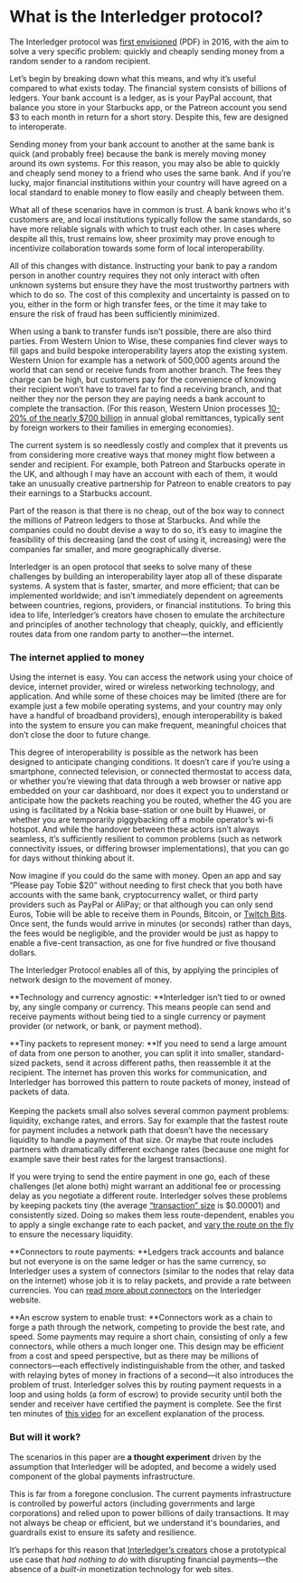 # What is the Interledger protocol?

The Interledger protocol was [first envisioned](https://interledger.org/interledger.pdf) (PDF) in 2016, with the aim to solve a very specific problem: quickly and cheaply sending money from a random sender to a random recipient. 

Let’s begin by breaking down what this means, and why it’s useful compared to what exists today. The financial system consists of billions of ledgers. Your bank account is a ledger, as is your PayPal account, that balance you store in your Starbucks app, or the Patreon account you send $3 to each month in return for a short story. Despite this, few are designed to interoperate. 

Sending money from your bank account to another at the same bank is quick (and probably free) because the bank is merely moving money around its own systems. For this reason, you may also be able to quickly and cheaply send money to a friend who uses the same bank. And if you’re lucky, major financial institutions within your country will have agreed on a local standard to enable money to flow easily and cheaply between them. 

What all of these scenarios have in common is trust. A bank knows who it's customers are, and local institutions typically follow the same standards, so have more reliable signals with which to trust each other. In cases where despite all this, trust remains low, sheer proximity may prove enough to incentivize collaboration towards some form of local interoperability. 

All of this changes with distance. Instructing your bank to pay a random person in another country requires they not only interact with often unknown systems but ensure they have the most trustworthy partners with which to do so. The cost of this complexity and uncertainty is passed on to you, either in the form or high transfer fees, or the time it may take to ensure the risk of fraud has been sufficiently minimized. 

When using a bank to transfer funds isn’t possible, there are also third parties. From Western Union to Wise, these companies find clever ways to fill gaps and build bespoke interoperability layers atop the existing system. Western Union for example has a network of 500,000 agents around the world that can send or receive funds from another branch. The fees they charge can be high, but customers pay for the convenience of knowing their recipient won’t have to travel far to find a receiving branch, and that neither they nor the person they are paying needs a bank account to complete the transaction. (For this reason, Western Union processes [10-20% of the nearly $700 billion](https://blog.mondato.com/western-union-remittances-competition/) in annual global remittances, typically sent by foreign workers to their families in emerging economies). 

The current system is so needlessly costly and complex that it prevents us from considering more creative ways that money might flow between a sender and recipient. For example, both Patreon and Starbucks operate in the UK, and although I may have an account with each of them, it would take an unusually creative partnership for Patreon to enable creators to pay their earnings to a Starbucks account. 

Part of the reason is that there is no cheap, out of the box way to connect the millions of Patreon ledgers to those at Starbucks. And while the companies could no doubt devise a way to do so, it’s easy to imagine the feasibility of this decreasing (and the cost of using it, increasing) were the companies far smaller, and more geographically diverse.

Interledger is an open protocol that seeks to solve many of these challenges by building an interoperability layer atop all of these disparate systems. A system that is faster, smarter, and more efficient; that can be implemented worldwide; and isn’t immediately dependent on agreements between countries, regions, providers, or financial institutions. To bring this idea to life, Interledger’s creators have chosen to emulate the architecture and principles of another technology that cheaply, quickly, and efficiently routes data from one random party to another—the internet. 


### The internet applied to money

Using the internet is easy. You can access the network using your choice of device, internet provider, wired or wireless networking technology, and application. And while some of these choices may be limited (there are for example just a few mobile operating systems, and your country may only have a handful of broadband providers), enough interoperability is baked into the system to ensure you can make frequent, meaningful choices that don’t close the door to future change. 

This degree of interoperability is possible as the network has been designed to anticipate changing conditions. It doesn’t care if you’re using a smartphone, connected television, or connected thermostat to access data, or whether you’re viewing that data through a web browser or native app embedded on your car dashboard, nor does it expect you to understand or anticipate how the packets reaching you be routed, whether the 4G you are using is facilitated by a Nokia base-station or one built by Huawei, or whether you are temporarily piggybacking off a mobile operator’s wi-fi hotspot. And while the handover between these actors isn’t always seamless, it’s sufficiently resilient to common problems (such as network connectivity issues, or differing browser implementations), that you can go for days without thinking about it.

Now imagine if you could do the same with money. Open an app and say “Please pay Tobie $20” without needing to first check that you both have accounts with the same bank, cryptocurrency wallet, or third party providers such as PayPal or AliPay; or that although you can only send Euros, Tobie will be able to receive them in Pounds, Bitcoin, or [Twitch Bits](https://www.twitch.tv/bits). Once sent, the funds would arrive in minutes (or seconds) rather than days, the fees would be negligible, and the provider would be just as happy to enable a five-cent transaction, as one for five hundred or five thousand dollars.

The Interledger Protocol enables all of this, by applying the principles of network design to the movement of money. 

**Technology and currency agnostic: **Interledger isn’t tied to or owned by, any single company or currency. This means people can send and receive payments without being tied to a single currency or payment provider (or network, or bank, or payment method).

**Tiny packets to represent money: **If you need to send a large amount of data from one person to another, you can split it into smaller, standard-sized packets, send it across different paths, then reassemble it at the recipient. The internet has proven this works for communication, and Interledger has borrowed this pattern to route packets of money, instead of packets of data. \
 \
Keeping the packets small also solves several common payment problems: liquidity, exchange rates, and errors. Say for example that the fastest route for payment includes a network path that doesn’t have the necessary liquidity to handle a payment of that size. Or maybe that route includes partners with dramatically different exchange rates (because one might for example save their best rates for the largest transactions). 

If you were trying to send the entire payment in one go, each of these challenges (let alone both) might warrant an additional fee or processing delay as you negotiate a different route. Interledger solves these problems by keeping packets tiny (the average [“transaction” size](https://docs.google.com/presentation/d/1aC9nfoPuqb6BPKoZM1FvVwTA7ne3YlJgag_s9dVSPYY/edit#slide=id.g521580cf0f_0_24) is $0.00001) and consistently sized. Doing so makes them less route-dependent, enables you to apply a single exchange rate to each packet, and [vary the route on the fly](https://www.youtube.com/watch?v=lBPVAC0H8kU&feature=emb_logo&ab_channel=EpicenterPodcast) to ensure the necessary liquidity.

**Connectors to route payments: **Ledgers track accounts and balance but not everyone is on the same ledger or has the same currency, so Interledger uses a system of connectors (similar to the nodes that relay data on the internet) whose job it is to relay packets, and provide a rate between currencies. You can [read more about connectors](https://interledger.org/overview.html) on the Interledger website.

**An escrow system to enable trust: **Connectors work as a chain to forge a path through the network, competing to provide the best rate, and speed. Some payments may require a short chain, consisting of only a few connectors, while others a much longer one. This design may be efficient from a cost and speed perspective, but as there may be millions of connectors—each effectively indistinguishable from the other, and tasked with relaying bytes of money in fractions of a second—it also introduces the problem of trust. Interledger solves this by routing payment requests in a loop and using holds (a form of escrow) to provide security until both the sender and receiver have certified the payment is complete. See the first ten minutes of [this video](https://www.youtube.com/watch?v=6sg62TAng1U&feature=emb_logo&ab_channel=InterledgerProtocol) for an excellent explanation of the process.


### But will it work?

The scenarios in this paper are **a thought experiment** driven by the assumption that Interledger will be adopted, and become a widely used component of the global payments infrastructure. 

This is far from a foregone conclusion. The current payments infrastructure is controlled by powerful actors (including governments and large corporations) and relied upon to power billions of daily transactions. It may not always be cheap or efficient, but we understand it's boundaries, and guardrails exist to ensure its safety and resilience. 

It’s perhaps for this reason that [Interledger’s creators](https://dev.to/hammertoe/brief-history-of-web-monetization-5ech) chose a prototypical use case that _had nothing to do_ with disrupting financial payments—the absence of a _built-in_ monetization technology for web sites. 
